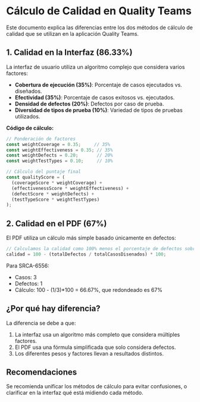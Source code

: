 # Cálculo de Calidad en Quality Teams

Este documento explica las diferencias entre los dos métodos de cálculo de calidad que se utilizan en la aplicación Quality Teams.

## 1. Calidad en la Interfaz (86.33%)

La interfaz de usuario utiliza un algoritmo complejo que considera varios factores:

- **Cobertura de ejecución (35%)**: Porcentaje de casos ejecutados vs. diseñados.
- **Efectividad (35%)**: Porcentaje de casos exitosos vs. ejecutados.
- **Densidad de defectos (20%)**: Defectos por caso de prueba.
- **Diversidad de tipos de prueba (10%)**: Variedad de tipos de pruebas utilizados.

**Código de cálculo:**
```typescript
// Ponderación de factores
const weightCoverage = 0.35;     // 35%
const weightEffectiveness = 0.35; // 35%
const weightDefects = 0.20;       // 20%
const weightTestTypes = 0.10;     // 10%

// Cálculo del puntaje final
const qualityScore = (
  (coverageScore * weightCoverage) +
  (effectivenessScore * weightEffectiveness) +
  (defectScore * weightDefects) +
  (testTypeScore * weightTestTypes)
);
```

## 2. Calidad en el PDF (67%)

El PDF utiliza un cálculo más simple basado únicamente en defectos:

```typescript
// Calculamos la calidad como 100% menos el porcentaje de defectos sobre casos diseñados
calidad = 100 - (totalDefectos / totalCasosDisenados) * 100;
```

Para SRCA-6556:
- Casos: 3
- Defectos: 1
- Cálculo: 100 - (1/3)*100 = 66.67%, que redondeado es 67%

## ¿Por qué hay diferencia?

La diferencia se debe a que:

1. La interfaz usa un algoritmo más completo que considera múltiples factores.
2. El PDF usa una fórmula simplificada que solo considera defectos.
3. Los diferentes pesos y factores llevan a resultados distintos.

## Recomendaciones

Se recomienda unificar los métodos de cálculo para evitar confusiones, o clarificar en la interfaz qué está midiendo cada método.
